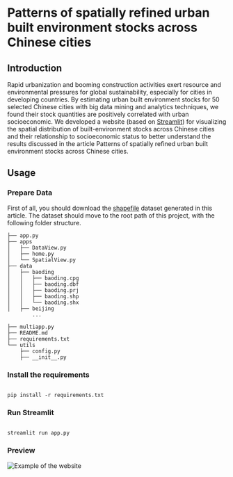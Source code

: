 # Patterns of spatially refined urban built environment stocks across Chinese cities

## Introduction
Rapid urbanization and booming construction activities exert resource and environmental pressures for global sustainability, especially for cities in developing countries. By estimating urban built environment stocks for 50 selected Chinese cities with big data mining and analytics techniques, we found their stock quantities are positively correlated with urban socioeconomic. We developed a website (based on [Streamlit](https://streamlit.io/)) for visualizing the spatial distribution of built-environment stocks across Chinese cities and their relationship to socioeconomic status to better understand the results discussed in the article Patterns of spatially refined urban built environment stocks across Chinese cities.

## Usage
### Prepare Data
First of all, you should download the [shapefile](https://github.com/CUGbaoyi/Streamlit-Built-Environment-Stocks) dataset generated in this article. The dataset should move to the root path of this project, with the following folder structure.

```
├── app.py
├── apps
│   ├── DataView.py
│   ├── home.py
│   └── SpatialView.py
├── data
│   ├── baoding
│   │   ├── baoding.cpg
│   │   ├── baoding.dbf
│   │   ├── baoding.prj
│   │   ├── baoding.shp
│   │   └── baoding.shx
│   ├── beijing
        ...

├── multiapp.py
├── README.md
├── requirements.txt
└── utils
    ├── config.py
    ├── __init__.py

```

### Install the requirements
```shell

pip install -r requirements.txt

```

### Run Streamlit
```shell

streamlit run app.py

```

### Preview

![Example of the website](https://i.loli.net/2021/06/28/FDfqdwACiKcXBQZ.png)


